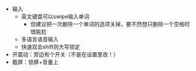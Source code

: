 - 输入
  - 英文键盘可以swipe输入单词
    - 但建议把一次删除一个单词的选项关掉，要不然想只删除一个空格时很尴尬
  - 多语言语音输入
  - 快速双击shift则大写锁定
- 开震动：旁边有个开关（不是在设置里改！）
- 截屏：锁屏+音量上